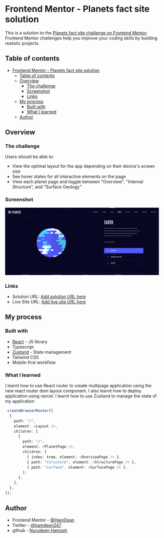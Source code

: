 # Frontend Mentor - Planets fact site solution

This is a solution to the [Planets fact site challenge on Frontend Mentor](https://www.frontendmentor.io/challenges/planets-fact-site-gazqN8w_f). Frontend Mentor challenges help you improve your coding skills by building realistic projects.

## Table of contents

- [Frontend Mentor - Planets fact site solution](#frontend-mentor---planets-fact-site-solution)
  - [Table of contents](#table-of-contents)
  - [Overview](#overview)
    - [The challenge](#the-challenge)
    - [Screenshot](#screenshot)
    - [Links](#links)
  - [My process](#my-process)
    - [Built with](#built-with)
    - [What I learned](#what-i-learned)
  - [Author](#author)

## Overview

### The challenge

Users should be able to:

- View the optimal layout for the app depending on their device's screen size
- See hover states for all interactive elements on the page
- View each planet page and toggle between "Overview", "Internal Structure", and "Surface Geology"

### Screenshot

![](/sreenshot.png)

### Links

- Solution URL: [Add solution URL here](https://github.com/HamDean/planets-fact-app)
- Live Site URL: [Add live site URL here](https://planets-fact-app-three.vercel.app/)

## My process

### Built with

- [React](https://reactjs.org/) - JS library
- Typescript
- [Zustand](https://docs.pmnd.rs/zustand) - State management
- Tailwind CSS
- Mobile-first workflow

### What I learned

I learnt how to use React router to create multipage application using the new react router dom layout component.
I also learnt how to deploy application using vercel.
I learnt how to use Zustand to manage the state of my application

```ts
 createBrowserRouter([
  {
    path: "/",
    element: <Layout />,
    children: [
      {
        path: "/",
        element: <PlanetPage />,
        children: [
          { index: true, element: <OverviewPage /> },
          { path: "structure", element: <StructurePage /> },
          { path: "surface", element: <SurfacePage /> },
        ],
      },
    ],
  },
]);

```

## Author

- Frontend Mentor - [@HamDean](https://www.frontendmentor.io/profile/HamDean)
- Twitter - [@hamdeen247](https://www.twitter.com/hamdeen247)
- github - [Nurudeen Hamzah](https://github.com/HamDean)
